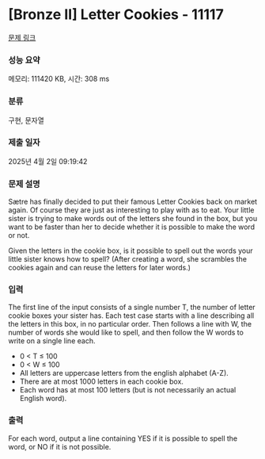 # [Bronze II] Letter Cookies - 11117 

[문제 링크](https://www.acmicpc.net/problem/11117) 

### 성능 요약

메모리: 111420 KB, 시간: 308 ms

### 분류

구현, 문자열

### 제출 일자

2025년 4월 2일 09:19:42

### 문제 설명

<p>Sætre has finally decided to put their famous Letter Cookies back on market again. Of course they are just as interesting to play with as to eat. Your little sister is trying to make words out of the letters she found in the box, but you want to be faster than her to decide whether it is possible to make the word or not.</p>

<p>Given the letters in the cookie box, is it possible to spell out the words your little sister knows how to spell? (After creating a word, she scrambles the cookies again and can reuse the letters for later words.)</p>

### 입력 

 <p>The first line of the input consists of a single number T, the number of letter cookie boxes your sister has. Each test case starts with a line describing all the letters in this box, in no particular order. Then follows a line with W, the number of words she would like to spell, and then follow the W words to write on a single line each.</p>

<ul>
	<li>0 < T ≤ 100</li>
	<li>0 < W ≤ 100</li>
	<li>All letters are uppercase letters from the english alphabet (A-Z).</li>
	<li>There are at most 1000 letters in each cookie box.</li>
	<li>Each word has at most 100 letters (but is not necessarily an actual English word).</li>
</ul>

### 출력 

 <p>For each word, output a line containing YES if it is possible to spell the word, or NO if it is not possible.</p>

